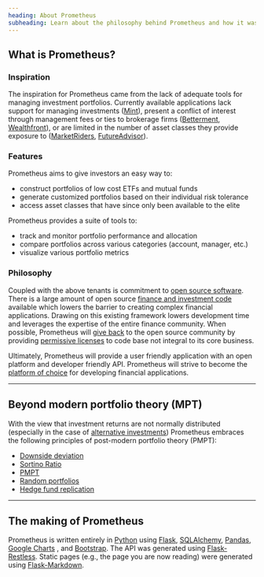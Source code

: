 ```yaml
---
heading: About Prometheus
subheading: Learn about the philosophy behind Prometheus and how it was created
---
```


## What is Prometheus?

### Inspiration

The inspiration for Prometheus came from the lack of adequate tools for managing investment portfolios. Currently available applications lack support for managing investments ([Mint](www.mint.com)), present a conflict of interest through management fees or ties to brokerage firms ([Betterment](http://www.betterment.com/), [Wealthfront](http://www.wealthfront.com/)), or are limited in the number of asset classes they provide exposure to ([MarketRiders](http://www.marketriders.com/), [FutureAdvisor](https://www.futureadvisor.com/)).

### Features

Prometheus aims to give investors an easy way to:

* construct portfolios of low cost ETFs and mutual funds
* generate customized portfolios based on their individual risk tolerance
* access asset classes that have since only been available to the elite

Prometheus provides a suite of tools to:

* track and monitor portfolio performance and allocation
* compare portfolios across various categories (account, manager, etc.)
* visualize various portfolio metrics

### Philosophy

Coupled with the above tenants is commitment to [open source software](http://en.wikipedia.org/wiki/Free_and_open_source_software). There is a large amount of open source [finance and investment code](http://cran.r-project.org/web/views/Finance.html) available which lowers the barrier to creating complex financial applications. Drawing on this existing framework lowers development time and leverages the expertise of the entire finance community. When possible, Prometheus will [give back](http://tom.preston-werner.com/2011/11/22/open-source-everything.html) to the open source community by providing [permissive licenses](http://en.wikipedia.org/wiki/Permissive_free_software_licence) to code base not integral to its core business.

Ultimately, Prometheus will provide a user friendly application with an open platform and developer friendly API. Prometheus will strive to become the [platform of choice](http://www.techdirt.com/blog/entrepreneurs/articles/20110531/01505814470/being-someone-elses-bitch-being-your-own-bitch-making-others-your-bitch.shtml) for developing financial applications.

- - -

## Beyond modern portfolio theory (MPT)

 With the view that investment returns are not normally distributed (especially in the case of [alternative investments](http://www.macroption.com/non-normal-return-distribution-alternative-investments/)) Prometheus embraces the following principles of post-modern portfolio theory (PMPT):

* [Downside deviation](http://en.wikipedia.org/wiki/Downside_risk)
* [Sortino Ratio](http://en.wikipedia.org/wiki/Sortino_ratio)
* [PMPT](http://en.wikipedia.org/wiki/Post-modern_portfolio_theory)
* [Random portfolios](http://www.portfolioprobe.com/)
* [Hedge fund replication](http://en.wikipedia.org/wiki/Hedge_fund_replication)

- - -

## The making of Prometheus

Prometheus is written entirely in [Python](http://python.org/) using [Flask](http://flask.pocoo.org/), [SQLAlchemy](http://sqlalchemy.org/), [Pandas](http://pandas.pydata.org/), [Google Charts](https://developers.google.com/chart/interactive/docs/index)	, and [Bootstrap](http://twitter.github.com/bootstrap/). The API was generated using [Flask-Restless](https://flask-restless.readthedocs.org/). Static pages (e.g., the page you are now reading) were generated using [Flask-Markdown](http://packages.python.org/Flask-Markdown/).
